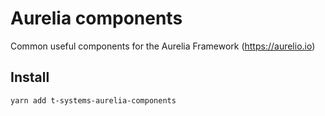 # Aurelia components
Common useful components for the Aurelia Framework (https://aurelio.io)

## Install

```bash
yarn add t-systems-aurelia-components
```
